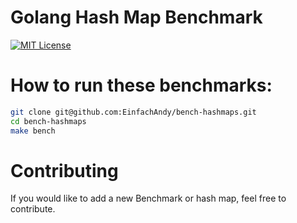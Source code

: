 # Golang Hash Map Benchmark

[![MIT License](https://img.shields.io/badge/license-MIT-blue.svg)](https://github.com/EinfachAndy/bench-hashmaps/blob/main/LICENSE)

# How to run these benchmarks:

```bash
git clone git@github.com:EinfachAndy/bench-hashmaps.git
cd bench-hashmaps
make bench
```

# Contributing

If you would like to add a new Benchmark or hash map, feel free to contribute.
